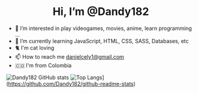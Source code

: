 <h1 align='center'> Hi, I’m @Dandy182 </h1>

- 👀 I’m interested in play videogames, movies, anime, learn programming ...
- 🌱 I’m currently learning JavaScript, HTML, CSS, SASS, Databases, etc 
- :cat2: I'm cat loving
- 📫 How to reach me danielcely1@gmail.com
- :colombia:  I'm from Colombia


![Dandy182 GitHub stats](https://github-readme-stats.vercel.app/api?username=Dandy182&theme=gotham)
![Top Langs](https://github-readme-stats.vercel.app/api/top-langs/?username=Dandy182&layout=compact)](https://github.com/Dandy182/github-readme-stats)
<!---
Dandy182/Dandy182 is a ✨ special ✨ repository because its `README.md` (this file) appears on your GitHub profile.
You can click the Preview link to take a look at your changes.
--->
